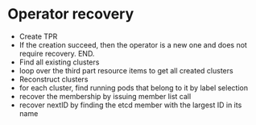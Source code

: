 # Operator recovery

- Create TPR
 - If the creation succeed, then the operator is a new one and does not require recovery. END.
- Find all existing clusters
 - loop over the third part resource items to get all created clusters
- Reconstruct clusters
 - for each cluster, find running pods that belong to it by label selection
 - recover the membership by issuing member list call
 - recover nextID by finding the etcd member with the largest ID in its name
